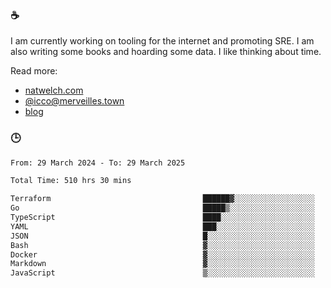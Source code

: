 ### ☕

I am currently working on tooling for the internet and promoting SRE. I am also writing some books and hoarding some data. I like thinking about time. 

Read more:

 - [natwelch.com](https://natwelch.com)
 - [@icco@merveilles.town](https://merveilles.town/@icco)
 - [blog](https://writing.natwelch.com)

### 🕒

<!--START_SECTION:waka-->

```txt
From: 29 March 2024 - To: 29 March 2025

Total Time: 510 hrs 30 mins

Terraform                                  ██████▓░░░░░░░░░░░░░░░░░░   26.43 %
Go                                         █████▒░░░░░░░░░░░░░░░░░░░   20.93 %
TypeScript                                 ████░░░░░░░░░░░░░░░░░░░░░   15.56 %
YAML                                       ███░░░░░░░░░░░░░░░░░░░░░░   12.64 %
JSON                                       █░░░░░░░░░░░░░░░░░░░░░░░░   04.49 %
Bash                                       ▓░░░░░░░░░░░░░░░░░░░░░░░░   03.25 %
Docker                                     ▓░░░░░░░░░░░░░░░░░░░░░░░░   02.90 %
Markdown                                   ▓░░░░░░░░░░░░░░░░░░░░░░░░   02.17 %
JavaScript                                 ▒░░░░░░░░░░░░░░░░░░░░░░░░   01.84 %
```

<!--END_SECTION:waka-->
